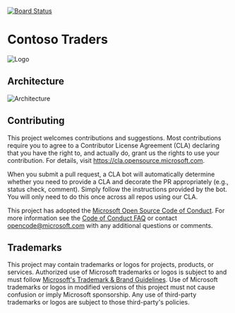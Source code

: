 [![Board Status](https://dev.azure.com/aiw-devops/fe2a5c91-9cc8-426f-b4c2-8c684ad8fc13/c78e2732-e774-4df9-b3a4-fda2ff56803e/_apis/work/boardbadge/9dcf4ce0-5e54-4a69-8e94-bd43729c03d2)](https://dev.azure.com/aiw-devops/fe2a5c91-9cc8-426f-b4c2-8c684ad8fc13/_boards/board/t/c78e2732-e774-4df9-b3a4-fda2ff56803e/Microsoft.RequirementCategory)
# Contoso Traders

![Logo](./docs/images/logo-1280x640.png)

##  Architecture 

![Architecture](./docs/architecture/contoso-traders-enhancements.drawio.png)


## Contributing

This project welcomes contributions and suggestions.  Most contributions require you to agree to a
Contributor License Agreement (CLA) declaring that you have the right to, and actually do, grant us
the rights to use your contribution. For details, visit https://cla.opensource.microsoft.com.

When you submit a pull request, a CLA bot will automatically determine whether you need to provide
a CLA and decorate the PR appropriately (e.g., status check, comment). Simply follow the instructions
provided by the bot. You will only need to do this once across all repos using our CLA.

This project has adopted the [Microsoft Open Source Code of Conduct](https://opensource.microsoft.com/codeofconduct/).
For more information see the [Code of Conduct FAQ](https://opensource.microsoft.com/codeofconduct/faq/) or
contact [opencode@microsoft.com](mailto:opencode@microsoft.com) with any additional questions or comments.

## Trademarks

This project may contain trademarks or logos for projects, products, or services. Authorized use of Microsoft 
trademarks or logos is subject to and must follow 
[Microsoft's Trademark & Brand Guidelines](https://www.microsoft.com/en-us/legal/intellectualproperty/trademarks/usage/general).
Use of Microsoft trademarks or logos in modified versions of this project must not cause confusion or imply Microsoft sponsorship.
Any use of third-party trademarks or logos are subject to those third-party's policies.

